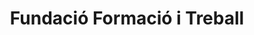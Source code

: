 ---
title: "Fundació Formació i Treball"
url: /sant-adria-de-besos/fundacio-formacio-i-treball/
shop: ropa
---